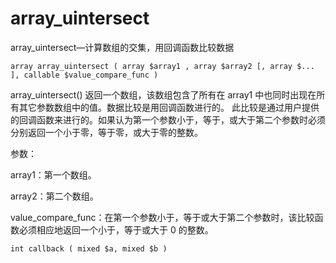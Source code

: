 # array\_uintersect

array\_uintersect—计算数组的交集，用回调函数比较数据

```
array array_uintersect ( array $array1 , array $array2 [, array $... ], callable $value_compare_func )
```

array\_uintersect\(\) 返回一个数组，该数组包含了所有在 array1 中也同时出现在所有其它参数数组中的值。数据比较是用回调函数进行的。 此比较是通过用户提供的回调函数来进行的。如果认为第一个参数小于，等于，或大于第二个参数时必须分别返回一个小于零，等于零，或大于零的整数。

参数：

array1：第一个数组。

array2：第二个数组。

value\_compare\_func：在第一个参数小于，等于或大于第二个参数时，该比较函数必须相应地返回一个小于，等于或大于 0 的整数。

```
int callback ( mixed $a, mixed $b )
```



